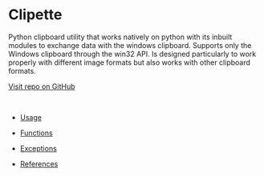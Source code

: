 # Clipette



Python clipboard utility that works natively on python with its inbuilt 
modules to exchange data with the windows clipboard.
Supports only the Windows clipboard through the win32 API.
Is designed particularly to work properly with different image formats
but also works with other clipboard formats.


[Visit repo on GitHub](https://github.com/b-init/clipette)


&nbsp;

- [Usage](usage.md)

- [Functions](functions.md) 

- [Exceptions](exceptions.md)

- [References](references.md)

